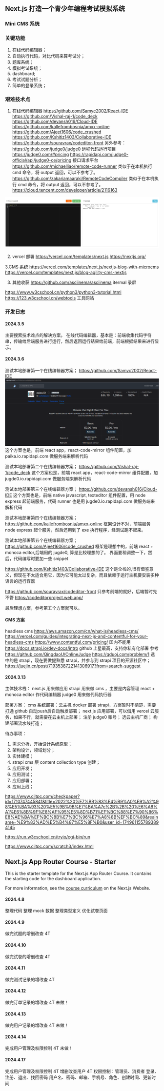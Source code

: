 ## Next.js 打造一个青少年编程考试模拟系统

### Mini CMS 系统

### 关键功能

1. 在线代码编辑器；
2. 自动执行代码，对比代码来算考试分；
3. 题库系统；
4. 模拟考试系统；
5. dashboard;
6. 考试试题分析；
7. 简单的登录系统；

### 艰难技术点

1. 在线代码编辑器
   https://github.com/Samyc2002/React-IDE
   https://github.com/Vishal-raj-1/code_deck
   https://github.com/devansh016/Cloud-IDE
   https://github.com/kallefrombosnia/amxx-online
   https://github.com/Ajeet1606/code_crushed
   https://github.com/Kshitiz1403/Collaborative-IDE
   https://github.com/souravrax/codeditor-front
   另外参考：
   https://github.com/judge0/judge0 远程代码运行项目 https://judge0.com/#pricing
   https://rapidapi.com/judge0-official/api/judge0-ce/pricing 接口请求平台
   https://github.com/michaelliao/remote-code-runner 类似于在本机执行 cmd 命令，将 output 返回，可以不参考了。
   https://github.com/zakariamaaraki/RemoteCodeCompiler 类似于在本机执行 cmd 命令，将 output 返回，可以不参考了。
   https://cloud.tencent.com/developer/article/2116163

![alt text](image.png)

2. vercel 部署
   https://vercel.com/templates/next.js
   https://nextjs.org/

3.CMS 系统
https://vercel.com/templates/next.js/nextjs-blog-with-microcms
https://vercel.com/templates/next.js/blog-agility-cms-nextjs

3. 其他收获
   https://github.com/asciinema/asciinema
   itermal 录屏

https://www.w3cschool.cn/python3/python3-tutorial.html
https://123.w3cschool.cn/webtools 工具网站

### 开发日志

#### 2024.3.5

主要搜索技术难点的解决方案。
在线代码编辑器，基本是：前端收集代码字符串，传输给后端服务进行运行，然后返回运行结果给前端，前端根据结果来进行显示。

#### 2024.3.6

测试本地部署第一个在线编辑器方案；
https://github.com/Samyc2002/React-IDE
![alt text](image-1.png)
这个方案也是，前端 react app，react-code-mirror 组件配置，加 paika.io.rapidapi.com 做服务端来解析代码

测试本地部署第二个在线编辑器方案；
https://github.com/Vishal-raj-1/code_deck
这个方案也是，前端 react app，react-code-mirror 组件配置，加 jugde0.io.rapidapi.com 做服务端来解析代码

测试本地部署第三个在线编辑器方案；
https://github.com/devansh016/Cloud-IDE
这个方案也是，前端 native javascript, texteditor 组件配置，用 node express 起前端服务，代码 runner 也是用 jugde0.io.rapidapi.com 做服务端来解析代码

测试本地部署第四个在线编辑器方案；
https://github.com/kallefrombosnia/amxx-online
框架设计不对，前端服务 node express 起个服务，然后还用到了 exe 执行程序，经测试跑不起来。

测试本地部署第五个在线编辑器方案；
https://github.com/Ajeet1606/code_crushed
框架是理想中的，前端 react + monoca editor,后端用的 jugde0, 算是比较理想的了。 界面要稍调整一下，然后，代码编写时要加一些 snippet

https://github.com/Kshitiz1403/Collaborative-IDE
这个是全栈的,很有借鉴意义，但现在不太适合用它，因为它可能太过复杂，而且依赖于运行主机要安装多种语言的运行容器

https://github.com/souravrax/codeditor-front 只参考前端的就好，后端暂时先不管
https://codeditorproject.web.app/

最后理想方案，参考第五个方案就可以。

#### CMS 方案

headless cms
https://aws.amazon.com/cn/what-is/headless-cms/
https://vercel.com/guides/integrating-next-js-and-contentful-for-your-headless-cms
https://www.contentful.com/pricing/
国内不能用
https://docs.strapi.io/dev-docs/intro
github 上星最高，支持你私有化部署
参考
https://github.com/QingdaoU/OnlineJudge
https://qduoj.com/problem/1
选中的是 strapi，现在要做提熟悉 strapi，并参与到 strapi 项目的开源社区中；
https://juejin.cn/post/7193538722141306917?from=search-suggest

#### 2024.3.13

主体技术栈：
next.js 用来做应用
strapi 用来做 cms ，主要是内容管理
react + monoca editor 作代码编辑器
judge0 用来做代码执行器

部署方案：
cms 系统部署：云主机 docker 部署 strapi，方案暂时不清楚，需要打通 github 自动push后自动触发部署；
next.js 应用部署，可以借用 vercel 云服务，如果不行，就需要在云主机上部署；
注册 judge0 账号；
选云主机厂商；
构建部署流水线打造；

待办事项：

1. 需求分析，开始设计系统原型；
2. 架构设计，领域划分；
3. 实体建模；
4. strapi cms 层 content collection type 创建；
5. 应用开发；
6. 应用测试；
7. 应用部署；
8. 应用上线；

https://www.ciitpc.com/checkpaper?id=1710747445841&title=2022%20%E7%BB%83%E4%B9%A0%E9%A2%98%E5%BA%93%20%E5%9B%9B%E7%BA%A7c%2B%2B%20%E6%A8%A1%E6%8B%9F%E8%AF%95%E5%8D%B71%EF%BC%88%E7%90%86%E8%AE%BA%EF%BC%8B%E7%BC%96%E7%A8%8B%EF%BC%89&realname=%E9%83%AD%E5%B4%87%E5%8F%B0&user_id=1749611557893894145

https://run.w3cschool.cn/tryio/cgi-bin/run

https://www.ciitpc.com/scratch3/index.html

## Next.js App Router Course - Starter

This is the starter template for the Next.js App Router Course. It contains the starting code for the dashboard application.

For more information, see the [course curriculum](https://nextjs.org/learn) on the Next.js Website.



#### 2024.4.8
整理代码
整理 mock 数据
整理类型定义
优化试卷页面

#### 2024.4.9
做完试题的增删改查 4T
 

#### 2024.4.10
做完试卷的增删改查 4T

#### 2024.4.11
做完测试记录的增改查 4T

#### 2024.4.12
做完订单记录的增改查 4T  未做！

#### 2024.4.13
做完用户记录的增改查 4T 未做！

#### 2024.4.14
完成用户管理及权限控制 4T 未做！

#### 2024.4.17
完成用户管理及权限控制 4T
增删改查用户 4T
权限控制：管理员、消费者
登录、注册、退出、找回密码 
用户名、密码、邮箱、手机号、角色、创建时间、更新时间